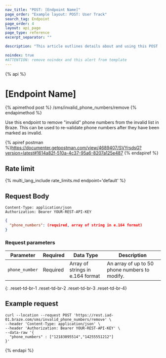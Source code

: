 ```yaml
---
nav_title: "POST: [Endpoint Name]"
page_order: "Example layout: POST: User Track"
search_tag: Endpoint
page_order: 4
layout: api_page
page_type: reference
excerpt_separator: ""

description: "This article outlines details about and using this POST [endpoint name] Braze endpoint."

noindex: true
#ATTENTION: remove noindex and this alert from template
---
```

{% api %}
# [Endpoint Name]

{% apimethod post %}
/sms/invalid_phone_numbers/remove
{% endapimethod %}

<!--
This is the description of the endpoint. API descriptions usually start with "Use this endpoint to..."-->
Use this endpoint to remove "invalid" phone numbers from the invalid list in Braze. This can be used to re-validate phone numbers after they have been marked as invalid.

<!-- Your postman link. Once you have published the endpoint to postman, you will be able get a direct link to the information in the postman docs to share here-->
{% apiref postman %}https://documenter.getpostman.com/view/4689407/SVYrsdsG?version=latest#1614a82f-510a-4c37-95a6-8207a125e487 {% endapiref %}

## Rate limit

<!-- The rate limit of the endpoint. This pulls from /includes/rate_limits/ and displays specific endpoint limits based on the endpoint provided -->
{% multi_lang_include rate_limits.md endpoint='default' %}

## Request Body

<!--This is where you can give more information about your endpoint request body. -->

```
Content-Type: application/json
Authorization: Bearer YOUR-REST-API-KEY
```

```json
{
  "phone_numbers": (required, array of string in e.164 format)
}
```

### Request parameters

<!--This is a place for you to describe additional details for the parameters in the request body.-->

| Parameter | Required | Data Type | Description |
| ----------|-----------| ---------|------ |
| `phone_number` | Required | Array of strings in e.164 format | An array of up to 50 phone numbers to modify. |
{: .reset-td-br-1 .reset-td-br-2 .reset-td-br-3  .reset-td-br-4}

## Example request

<!--The following example demonstrates a request that will remove specific SMS numbers from Braze's invalid phone number list via the API:-->

```
curl --location --request POST 'https://rest.iad-01.braze.com/sms/invalid_phone_numbers/remove' \
--header 'Content-Type: application/json' \
--header 'Authorization: Bearer YOUR-REST-API-KEY' \
--data-raw '{
  "phone_numbers" : ["12183095514","14255551212"]
}'
```
{% endapi %}
